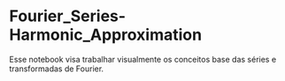 # Fourier_Series-Harmonic_Approximation
Esse notebook visa trabalhar visualmente os conceitos base das séries e transformadas de Fourier.
